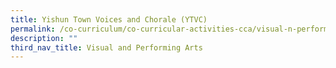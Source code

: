 ```yaml
---
title: Yishun Town Voices and Chorale (YTVC)
permalink: /co-curriculum/co-curricular-activities-cca/visual-n-performing-arts/yishun-town-voices-and-chorale/
description: ""
third_nav_title: Visual and Performing Arts
---
```

